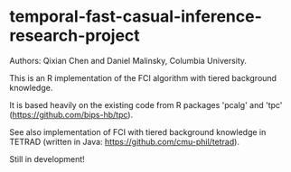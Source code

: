# temporal-fast-casual-inference-research-project

Authors: Qixian Chen and Daniel Malinsky, Columbia University.

This is an R implementation of the FCI algorithm with tiered background knowledge.

It is based heavily on the existing code from R packages 'pcalg' and 'tpc' (https://github.com/bips-hb/tpc).

See also implementation of FCI with tiered background knowledge in TETRAD (written in Java: https://github.com/cmu-phil/tetrad).

Still in development!
